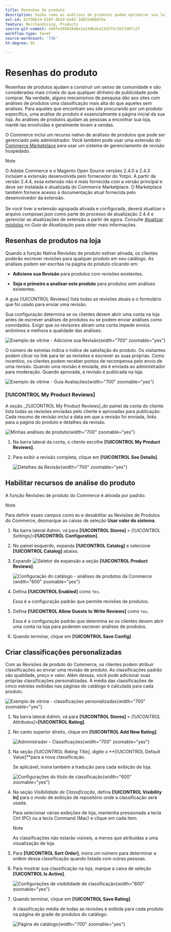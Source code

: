 ```yaml
---
title: Resenhas do produto
description: Saiba como as análises de produtos podem aprimorar sua loja e dar mais credibilidade aos seus produtos.
exl-id: 82f96b24-626f-4b2d-be42-3d655d08dfda
feature: Merchandising, Products
source-git-commit: eb0fe395020dbe2e2496aba13d2f5c2bf2d0fc27
workflow-type: tm+mt
source-wordcount: '736'
ht-degree: 0%

---
```


# Resenhas do produto

Resenhas de produtos ajudam a construir um senso de comunidade e são consideradas mais críveis do que qualquer dinheiro de publicidade pode comprar. Na verdade, alguns mecanismos de pesquisa dão aos sites com análises de produtos uma classificação mais alta do que aqueles sem análises. Para aqueles que encontram seu site procurando por um produto específico, uma análise do produto é essencialmente a página inicial da sua loja. As análises de produtos ajudam as pessoas a encontrar sua loja, mantê-las envolvidas e geralmente levam a vendas.

O Commerce inclui um recurso nativo de análises de produtos que pode ser gerenciado pelo administrador. Você também pode usar uma extensão do [Commerce Marketplace](../getting-started/commerce-marketplace.md) para usar um sistema de gerenciamento de revisão hospedado.

>[!NOTE]
>
>O Adobe Commerce e o Magento Open Source versões 2.4.0 a 2.4.3 incluíam a extensão desenvolvida pelo fornecedor do Yotpo. A partir da versão 2.4.4, essa extensão não é mais fornecida com a versão principal e deve ser instalada e atualizada do Commerce Marketplace. O Marketplace também fornece acesso à documentação atual fornecida pelo desenvolvedor da extensão.
><br><br>
>Se você tiver a extensão agrupada ativada e configurada, deverá atualizar o arquivo composer.json como parte do processo de atualização 2.4.4 e gerenciar as atualizações de extensão a partir de agora. Consulte [Atualizar módulos](https://experienceleague.adobe.com/docs/commerce-operations/upgrade-guide/modules/upgrade.html) no _Guia de Atualização_ para obter mais informações.

## Resenhas de produtos na loja

Quando a função Nativa Revisões de produto estiver ativada, os clientes poderão escrever revisões para qualquer produto em seu catálogo. As análises podem ser escritas na página do produto clicando em:

- **Adicione sua Revisão** para produtos com revisões existentes.

- **Seja o primeiro a analisar este produto** para produtos sem análises existentes.

A guia [!UICONTROL Reviews] lista todas as revisões atuais e o formulário que foi usado para enviar uma revisão.

Sua configuração determina se os clientes devem abrir uma conta na loja antes de escrever análises de produtos ou se podem enviar análises como convidados. Exigir que os revisores abram uma conta impede envios anônimos e melhora a qualidade das análises.

![Exemplo de vitrine - Adicione sua Revisão](./assets/storefront-review-this-product.png){width="700" zoomable="yes"}

O número de estrelas indica o índice de satisfação do produto. Os visitantes podem clicar no link para ler as revisões e escrever as suas próprias. Como incentivo, os clientes podem receber pontos de recompensa pelo envio de uma revisão. Quando uma revisão é enviada, ela é enviada ao administrador para moderação. Quando aprovada, a revisão é publicada na loja.

![Exemplo de vitrine - Guia Avaliações](./assets/storefront-reviews-tab.png){width="700" zoomable="yes"}

### [!UICONTROL My Product Reviews]

A seção _[!UICONTROL My Product Reviews]_do painel da conta do cliente lista todas as revisões enviadas pelo cliente e aprovadas para publicação. Cada resumo de revisão inclui a data em que a revisão foi enviada, links para a página do produto e detalhes da revisão.

![Minhas análises de produto](./assets/account-dashboard-my-product-reviews.png){width="700" zoomable="yes"}

1. Na barra lateral da conta, o cliente escolhe **[!UICONTROL My Product Reviews]**.

1. Para exibir a revisão completa, clique em **[!UICONTROL See Details]**.

   ![Detalhes da Revisão](./assets/account-dashboard-my-product-reviews-details.png){width="700" zoomable="yes"}

## Habilitar recursos de análise do produto

A função Revisões de produto do Commerce é ativada por padrão.

>[!NOTE]
>
>Para definir esses campos como `No` e desabilitar as Revisões de Produtos do Commerce, desmarque as caixas de seleção **Usar valor do sistema**.

1. Na barra lateral _Admin_, vá para **[!UICONTROL Stores]** > _[!UICONTROL Settings]_>**[!UICONTROL Configuration]**.

1. No painel esquerdo, expanda **[!UICONTROL Catalog]** e selecione **[!UICONTROL Catalog]** abaixo.

1. Expandir ![Seletor de expansão](../assets/icon-display-expand.png) a seção **[!UICONTROL Product Reviews]**.

   ![Configuração do catálogo - análises de produtos da Commerce](../configuration-reference/catalog/assets/catalog-product-reviews.png){width="600" zoomable="yes"}

1. Defina **[!UICONTROL Enabled]** como `Yes`.

   Essa é a configuração padrão que permite revisões de produtos.

1. Defina **[!UICONTROL Allow Guests to Write Reviews]** como `Yes`.

   Essa é a configuração padrão que determina se os clientes devem abrir uma conta na loja para poderem escrever análises de produtos.

1. Quando terminar, clique em **[!UICONTROL Save Config]**.

## Criar classificações personalizadas

Com as Revisões de produto do Commerce, os clientes podem atribuir classificações ao enviar uma revisão de produto. As classificações padrão são qualidade, preço e valor. Além dessas, você pode adicionar suas próprias classificações personalizadas. A média das classificações de cinco estrelas exibidas nas páginas do catálogo é calculada para cada produto.

![Exemplo de vitrine - classificações personalizadas](./assets/attribute-custom-ratings-review.png){width="700" zoomable="yes"}

1. Na barra lateral _Admin_, vá para **[!UICONTROL Stores]** > _[!UICONTROL Attributes]_>**[!UICONTROL Rating]**.

1. No canto superior direito, clique em **[!UICONTROL Add New Rating]**.

   ![Administrador - Classificações](./assets/product-reviews-rating.png){width="700" zoomable="yes"}

1. Na seção _[!UICONTROL Rating Title]_, digite o **[!UICONTROL Default Value]**para a nova classificação.

   Se aplicável, insira também a tradução para cada exibição de loja.

   ![Configurações do título de classificação](./assets/product-rating-title.png){width="600" zoomable="yes"}

1. Na seção _Visibilidade de Classificação_, defina **[!UICONTROL Visibility In]** para o modo de exibição de repositório onde a classificação será usada.

   Para selecionar várias exibições de loja, mantenha pressionada a tecla Ctrl (PC) ou a tecla Command (Mac) e clique em cada item.

   >[!NOTE]
   >
   >As classificações não estarão visíveis, a menos que atribuídas a uma visualização de loja.

1. Para **[!UICONTROL Sort Order]**, insira um número para determinar a ordem dessa classificação quando listada com outras pessoas.

1. Para mostrar sua classificação na loja, marque a caixa de seleção **[!UICONTROL Is Active]**.

   ![Configurações de visibilidade de classificação](./assets/product-rating-visibility.png){width="600" zoomable="yes"}

1. Quando terminar, clique em **[!UICONTROL Save Rating]**.

   A classificação média de todas as revisões é exibida para cada produto na página de grade de produtos do catálogo.

   ![Página de catálogo](./assets/catalog-rating-page.png){width="700" zoomable="yes"}
